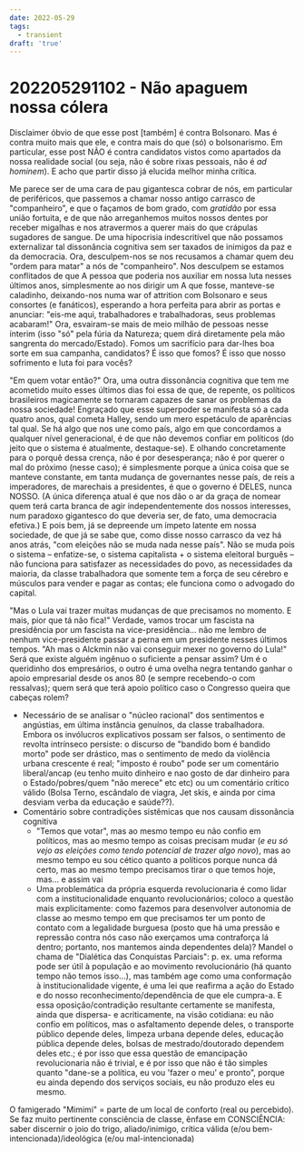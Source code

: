```yaml
---
date: 2022-05-29
tags:
  - transient
draft: 'true'
---
```

# 202205291102 - Não apaguem nossa cólera
Disclaimer óbvio de que esse post [também] é contra Bolsonaro. Mas é contra muito mais que ele, e contra mais do que (só) o bolsonarismo. Em particular, esse post NÃO é contra candidatos vistos como apartados da nossa realidade social (ou seja, não é sobre rixas pessoais, não é _ad hominem_). E acho que partir disso já elucida melhor minha crítica.

  

Me parece ser de uma cara de pau gigantesca cobrar de nós, em particular de periféricos, que passemos a chamar nosso antigo carrasco de "companheiro", e que o façamos de bom grado, com _gratidão_ por essa união fortuita, e de que não arreganhemos muitos nossos dentes por receber migalhas e nos atravermos a querer mais do que crápulas sugadores de sangue. De uma hipocrisia indescritível que não possamos externalizar tal dissonância cognitiva sem ser taxados de inimigos da paz e da democracia. Ora, desculpem-nos se nos recusamos a chamar quem deu "ordem para matar" a nós de "companheiro". Nos desculpem se estamos conflitados de que A pessoa que poderia nos auxiliar em nossa luta nesses últimos anos, simplesmente ao nos dirigir um A que fosse, manteve-se caladinho, deixando-nos numa war of attrition com Bolsonaro e seus consortes (e fanáticos), esperando a hora perfeita para abrir as portas e anunciar: "eis-me aqui, trabalhadores e trabalhadoras, seus problemas acabaram!" Ora, esvairam-se mais de meio milhão de pessoas nesse ínterim (isso "só" pela fúria da Natureza; quem dirá diretamente pela mão sangrenta do mercado/Estado). Fomos um sacrifício para dar-lhes boa sorte em sua campanha, candidatos? É isso que fomos? É isso que nosso sofrimento e luta foi para vocês?

  

"Em quem votar então?" Ora, uma outra dissonância cognitiva que tem me acometido muito esses últimos dias foi essa de que, de repente, os políticos brasileiros magicamente se tornaram capazes de sanar os problemas da nossa sociedade! Engraçado que esse superpoder se manifesta só a cada quatro anos, qual cometa Halley, sendo um mero espetáculo de aparências tal qual. Se há algo que nos une como país, algo em que concordamos a qualquer nível generacional, é de que não devemos confiar em políticos (do jeito que o sistema é atualmente, destaque-se). E olhando concretamente para o porquê dessa crença, não é por desesperança; não é por querer o mal do próximo (nesse caso); é simplesmente porque a única coisa que se manteve constante, em tanta mudança de governantes nesse país, de reis a imperadores, de marechais a presidentes, é que o governo é DELES, nunca NOSSO. (A única diferença atual é que nos dão o ar da graça de nomear quem terá carta branca de agir independentemente dos nossos interesses, num paradoxo gigantesco do que deveria ser, de fato, uma democracia efetiva.) E pois bem, já se depreende um ímpeto latente em nossa sociedade, de que já se sabe que, como disse nosso carrasco da vez há anos atrás, "com eleições não se muda nada nesse país". Não se muda pois o sistema – enfatize-se, o sistema capitalista + o sistema eleitoral burguês – não funciona para satisfazer as necessidades do povo, as necessidades da maioria, da classe trabalhadora que somente tem a força de seu cérebro e músculos para vender e pagar as contas; ele funciona como o advogado do capital.


"Mas o Lula vai trazer muitas mudanças de que precisamos no momento. E mais, pior que tá não fica!" Verdade, vamos trocar um fascista na presidência por um fascista na vice-presidência... não me lembro de nenhum vice-presidente passar a perna em um presidente nesses últimos tempos. "Ah mas o Alckmin não vai conseguir mexer no governo do Lula!" Será que existe alguém ingênuo o suficiente a pensar assim? Um é o queridinho dos empresários, o outro é uma ovelha negra tentando ganhar o apoio empresarial desde os anos 80 (e sempre recebendo-o com ressalvas); quem será que terá apoio político caso o Congresso queira que cabeças rolem?

  

-   Necessário de se analisar o "núcleo racional" dos sentimentos e angústias, em última instância genuínos, da classe trabalhadora. Embora os invólucros explicativos possam ser falsos, o sentimento de revolta intrínseco persiste: o discurso de "bandido bom é bandido morto" pode ser drástico, mas o sentimento de medo da violência urbana crescente é real; "imposto é roubo" pode ser um comentário liberal/ancap (eu tenho muito dinheiro e nao gosto de dar dinheiro para o Estado/pobres/quem "não merece" etc etc) ou um comentário crítico válido (Bolsa Terno, escândalo de viagra, Jet skis, e ainda por cima desviam verba da educação e saúde??).
-   Comentário sobre contradições sistêmicas que nos causam dissonância cognitiva
	-   "Temos que votar", mas ao mesmo tempo eu não confio em políticos, mas ao mesmo tempo as coisas precisam mudar (_e eu só vejo as eleições como tendo potencial de trazer algo novo_), mas ao mesmo tempo eu sou cético quanto a políticos porque nunca dá certo, mas ao mesmo tempo precisamos tirar o que temos hoje, mas... e assim vai
	-   Uma problemática da própria esquerda revolucionaria é como lidar com a institucionalidade enquanto revolucionários; coloco a questão mais explicitamente: como fazemos para desenvolver autonomia de classe ao mesmo tempo em que precisamos ter um ponto de contato com a legalidade burguesa (posto que há uma pressão e repressão contra nós caso não exerçamos uma contraforça lá dentro; portanto, nos mantemos ainda dependentes dela)? Mandel o chama de "Dialética das Conquistas Parciais": p. ex. uma reforma pode ser útil à população e ao movimento revolucionário (há quanto tempo não temos isso...), mas também age como uma conformação à institucionalidade vigente, é uma lei que reafirma a ação do Estado e do nosso reconhecimento/dependência de que ele cumpra-a. E essa oposição/contradição resultante certamente se manifesta, ainda que dispersa- e acriticamente, na visão cotidiana: eu não confio em políticos, mas o asfaltamento depende deles, o transporte público depende deles, limpeza urbana depende deles, educação pública depende deles, bolsas de mestrado/doutorado dependem deles etc.; é por isso que essa questão de emancipação revolucionaria não é trivial, e é por isso que não é tão simples quanto "dane-se a política, eu vou 'fazer o meu' e pronto", porque eu ainda dependo dos serviços sociais, eu não produzo eles eu mesmo.


O famigerado "Mimimi" = parte de um local de conforto (real ou percebido). Se faz muito pertinente consciência de classe, ênfase em CONSCIÊNCIA: saber discernir o joio do trigo, aliado/inimigo, crítica válida (e/ou bem-intencionada)/ideológica (e/ou mal-intencionada)
